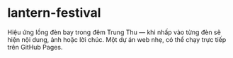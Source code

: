 # lantern-festival
Hiệu ứng lồng đèn bay trong đêm Trung Thu — khi nhấp vào từng đèn sẽ hiện nội dung, ảnh hoặc lời chúc. Một dự án web nhẹ, có thể chạy trực tiếp trên GitHub Pages.
